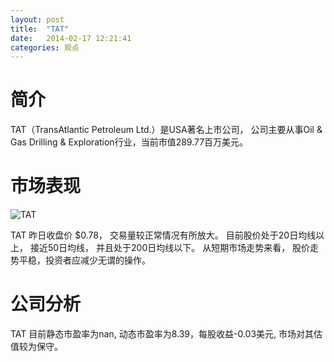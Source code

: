```yaml
---
layout: post
title:  "TAT"
date:   2014-02-17 12:21:41
categories: 观点
---
```


# 简介
TAT（TransAtlantic Petroleum Ltd.）是USA著名上市公司，
公司主要从事Oil & Gas Drilling & Exploration行业，当前市值289.77百万美元。

# 市场表现

![TAT](http://finviz.com/chart.ashx?t=TAT&ty=c&ta=1&p=d&s=l)

TAT 昨日收盘价 $0.78，
交易量较正常情况有所放大。
目前股价处于20日均线以上，
接近50日均线，
并且处于200日均线以下。
从短期市场走势来看，
股价走势平稳，投资者应减少无谓的操作。

# 公司分析
TAT 目前静态市盈率为nan, 动态市盈率为8.39，每股收益-0.03美元,
市场对其估值较为保守。
